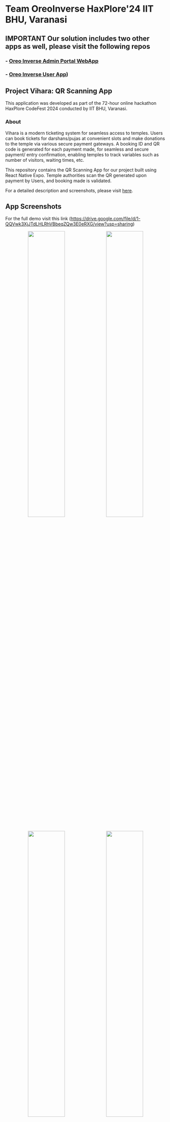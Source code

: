 # Team OreoInverse HaxPlore'24 IIT BHU, Varanasi

## **IMPORTANT** Our solution includes two other apps as well, please visit the following repos
### - [Oreo Inverse Admin Portal WebApp](https://github.com/jahnavimurali/Oreo-Inverse-TemplePortal-WebApp)
### - [Oreo Inverse User App](https://github.com/jahnavimurali/Oreo-Inverse-HaXplore-24))

## Project Vihara: QR Scanning App

This application was developed as part of the 72-hour online hackathon HaxPlore CodeFest 2024 conducted by IIT BHU, Varanasi.

### About

Vihara is a modern ticketing system for seamless access to temples. Users can book tickets for darshans/pujas at convenient slots and make donations to the temple via various secure payment gateways. A booking ID and QR code is generated for each payment made, for seamless and secure payment/ entry confirmation, enabling temples to track variables such as number of visitors, waiting times, etc. 

This repository contains the QR Scanning App for our project built using React Native Expo. Temple authorities scan the QR generated upon payment by Users, and booking made is validated.

For a detailed description and screenshots, please visit [here](https://drive.google.com/file/d/1-QQVwk3XjJTdLHLRhVBbeqZQw3E0eRXG/view?usp=sharing).



## App Screenshots
For the full demo visit this link 
(https://drive.google.com/file/d/1-QQVwk3XjJTdLHLRhVBbeqZQw3E0eRXG/view?usp=sharing)

<p align="center">
  <img src="https://github.com/jahnavimurali/Oreo-Inverse-QR-Scanning-App/assets/60043776/8f98dd26-58e0-422a-8f5f-776d89929864" width="48%" />
  <img src="https://github.com/jahnavimurali/Oreo-Inverse-QR-Scanning-App/assets/60043776/4fef5470-023b-4c15-86b3-1e1195828ade" width="48%" /> 
</p>
<p align="center">
  <img src="https://github.com/jahnavimurali/Oreo-Inverse-QR-Scanning-App/assets/60043776/3679bc27-494c-4e19-a7a6-32ee748ccf19" width="48%" />
  <img src="https://github.com/jahnavimurali/Oreo-Inverse-QR-Scanning-App/assets/60043776/8187749e-ed24-4865-96d0-babcb8215f43" width="48%" />
</p>
<p align="center">
  <img src="https://github.com/jahnavimurali/Oreo-Inverse-QR-Scanning-App/assets/60043776/103b7b8f-c435-4aa3-bf06-c9615a7bfda1" width="48%" />
</p>








### Prerequisites

- [Node JS](https://nodejs.org/en)
- [Expo CLI](https://docs.expo.dev/get-started/installation/)
- If you're an Android Mobile User, download Expo Go App from Play Store

### Instructions

To run this expo user app

- Clone this repository in your local system
  `git clone https://github.com/jahnavimurali/Oreo-Inverse-QR-Scanning-App.git`
- cd into the cloned directory and run the following command to install necessary packages.
  `npm i`
- Run the following command to start bundling and host the development server.
    `npx expo start`
- Scan the QR code appearing on the terminal with your Expo Go app.
- If you're not able to connect the development server to your Expo Go, then run the following command instead
    `npx expo start --tunnel`

